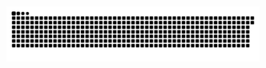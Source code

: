 <img src="https://raw.githubusercontent.com/gehad-Ahmed30/gehad-Ahmed30/output/snake.svg" alt="Snake animation" />

###

